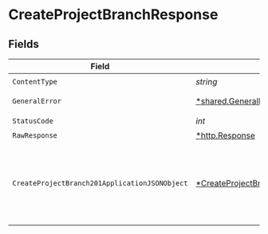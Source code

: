 # CreateProjectBranchResponse


## Fields

| Field                                                                                                      | Type                                                                                                       | Required                                                                                                   | Description                                                                                                |
| ---------------------------------------------------------------------------------------------------------- | ---------------------------------------------------------------------------------------------------------- | ---------------------------------------------------------------------------------------------------------- | ---------------------------------------------------------------------------------------------------------- |
| `ContentType`                                                                                              | *string*                                                                                                   | :heavy_check_mark:                                                                                         | N/A                                                                                                        |
| `GeneralError`                                                                                             | [*shared.GeneralError](../../models/shared/generalerror.md)                                                | :heavy_minus_sign:                                                                                         | General Error                                                                                              |
| `StatusCode`                                                                                               | *int*                                                                                                      | :heavy_check_mark:                                                                                         | N/A                                                                                                        |
| `RawResponse`                                                                                              | [*http.Response](https://pkg.go.dev/net/http#Response)                                                     | :heavy_minus_sign:                                                                                         | N/A                                                                                                        |
| `CreateProjectBranch201ApplicationJSONObject`                                                              | [*CreateProjectBranch201ApplicationJSON](../../models/operations/createprojectbranch201applicationjson.md) | :heavy_minus_sign:                                                                                         | Created a branch. An endpoint is only created if it was specified in the request.                          |